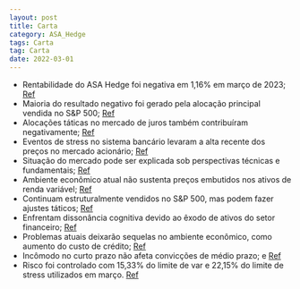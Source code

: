 ```yaml
---
layout: post
title: Carta
category: ASA_Hedge
tags: Carta
tag: Carta
date: 2022-03-01
---
```


- Rentabilidade do ASA Hedge foi negativa em 1,16% em março de 2023;
<a href="#" onclick="search_on_pdf('ao m enos 95%deseu patrim ônioemcotas do FU N D OM A STER.--IN ÍC IO48 M ESESRentabilidade')">Ref</a>
- Maioria do resultado negativo foi gerado pela alocação principal vendida no S&P 500;
<a href="#" onclick="search_on_pdf('alocações de cunho tático que fizemos no mercado de juros (-0,45%, quando somamos os livros de vola')">Ref</a>
- Alocações táticas no mercado de juros também contribuíram negativamente;
<a href="#" onclick="search_on_pdf('alocações de cunho tático que fizemos no mercado de juros (-0,45%, quando somamos os livros de vola')">Ref</a>
- Eventos de stress no sistema bancário levaram a alta recente dos preços no mercado acionário;
<a href="#" onclick="search_on_pdf('nossa opinião) com a crise bancária de 2008. Questões de liquidez e solvência de alguns  bancos reg')">Ref</a>
- Situação do mercado pode ser explicada sob perspectivas técnicas e fundamentais;
<a href="#" onclick="search_on_pdf('serve bem analisar a questão sob duas perspectivas, a técnica e a fundamental. Do ponto de vista té')">Ref</a>
- Ambiente econômico atual não sustenta preços embutidos nos ativos de renda variável;
<a href="#" onclick="search_on_pdf('gravidade da situação. Enquanto os ativos de renda fixa passaram a precificar uma trajetória bastan')">Ref</a>
- Continuam estruturalmente vendidos no S&P 500, mas podem fazer ajustes táticos;
<a href="#" onclick="search_on_pdf('apontando para uma assimetria baixista bastante atrativa nos retornos de médio prazo para as bolsas')">Ref</a>
- Enfrentam dissonância cognitiva devido ao êxodo de ativos do setor financeiro;
<a href="#" onclick="search_on_pdf('serve bem analisar a questão sob duas perspectivas, a técnica e a fundamental. Do ponto de vista té')">Ref</a>
- Problemas atuais deixarão sequelas no ambiente econômico, como aumento do custo de crédito;
<a href="#" onclick="search_on_pdf('alta.  Não é possível afirmar com precisão se essa ajuda será suficiente ou se precisaremos conti')">Ref</a>
- Incômodo no curto prazo não afeta convicções de médio prazo; e
<a href="#" onclick="search_on_pdf('ambiente econômico. De modo bastante simplista, o principal problema para o médio prazo decorrente ')">Ref</a>
- Risco foi controlado com 15,33% do limite de var e 22,15% do limite de stress utilizados em março.
<a href="#" onclick="search_on_pdf('mês utilizando 15,33% do nosso limite de v@r (contra 21,6% no mês anterior) e 22,15% do nosso limit')">Ref</a>

